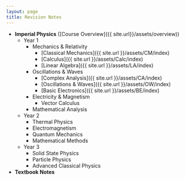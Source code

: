 ```yaml
---
layout: page
title: Revision Notes
---
```

- **Imperial Physics** ([Course Overview]({{ site.url}}/assets/overview))
  - Year 1
    - Mechanics & Relativity
      - [Classical Mechanics]({{ site.url }}/assets/CM/index)
      - [Calculus]({{ site.url }}/assets/Calc/index)
      - [Linear Algebra]({{ site.url }}/assets/LA/index)
    - Oscillations & Waves
      - [Complex Analysis]({{ site.url }}/assets/CA/index)
      - [Oscillations & Waves]({{ site.url }}/assets/OW/index)
      - [Basic Electronics]({{ site.url }}/assets/BE/index)
    - Electricity & Magnetism
      - Vector Calculus
    - Mathematical Analysis
  - Year 2
    - Thermal Physics
    - Electromagnetism
    - Quantum Mechanics
    - Mathematical Methods
  - Year 3
    - Solid State Physics
    - Particle Physics
    - Advanced Classical Physics
- **Textbook Notes**
